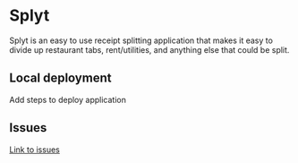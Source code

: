 # Splyt

Splyt is an easy to use receipt splitting application that makes it easy to divide up restaurant tabs, rent/utilities, and anything else that could be split. 

## Local deployment
Add steps to deploy application

## Issues
[Link to issues](https://github.com/Ptoczko07/splyt/issues)
